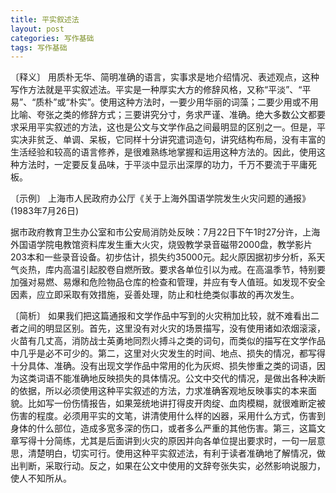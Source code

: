 ```yaml
---
title: 平实叙述法
layout: post
categories: 写作基础
tags: 写作基础
---
```


〔释义〕 用质朴无华、简明准确的语言，实事求是地介绍情况、表述观点，这种写作方法就是平实叙述法。平实是一种厚实大方的修辞风格，又称“平淡”、“平易”、“质朴”或“朴实”。使用这种方法时，一要少用华丽的词藻；二要少用或不用比喻、夸张之类的修辞方式；三要讲究分寸，务求严谨、准确。绝大多数公文都要求采用平实叙述的方法，这也是公文与文学作品之间最明显的区别之一。但是，平实决非贫乏、单调、呆板，它同样十分讲究遣词造句，讲究结构布局，没有丰富的生活经验和较高的语言修养，是很难熟练地掌握和运用这种方法的。因此，使用这种方法时，一定要反复品味，于平淡中显示出深厚的功力，千万不要流于平庸死板。

〔示例〕 上海市人民政府办公厅《关于上海外国语学院发生火灾问题的通报》(1983年7月26日) 

据市政府教育卫生办公室和市公安局消防处反映：7月22日下午1时27分许，上海外国语学院电教馆资料库发生重大火灾，烧毁教学录音磁带2000盘，教学影片203本和一些录音设备。初步估计，损失约35000元。起火原因据初步分析，系天气炎热，库内高温引起胶卷自燃所致。要求各单位引以为戒。在高温季节，特别要加强对易燃、易爆和危险物品仓库的检查和管理，并应有专人值班。如发现不安全因素，应立即采取有效措施，妥善处理，防止和杜绝类似事故的再次发生。

〔简析〕 如果我们把这篇通报和文学作品中写到的火灾稍加比较，就不难看出二者之间的明显区别。首先，这里没有对火灾的场景描写，没有使用诸如浓烟滚滚，火苗有几丈高，消防战士英勇地同烈火搏斗之类的词句，而类似的描写在文学作品中几乎是必不可少的。第二，这里对火灾发生的时间、地点、损失的情况，都写得十分具体、准确。没有出现文学作品中常用的化为灰烬、损失惨重之类的词语，因为这类词语不能准确地反映损失的具体情况。公文中交代的情况，是做出各种决断的依据，所以必须使用这种平实叙述的方法，力求准确客观地反映事实的本来面貌。比如写一份伤情报告，如果笼统地讲打得皮开肉绽、血肉模糊，就很难断定被伤害的程度。必须用平实的文笔，讲清使用什么样的凶器，采用什么方式，伤害到身体的什么部位，造成多宽多深的伤口，或者多么严重的其他伤害。第三，这篇文章写得十分简练，尤其是后面讲到火灾的原因并向各单位提出要求时，一句一层意思，清楚明白，切实可行。使用这种平实叙述法，有利于读者准确地了解情况，做出判断，采取行动。反之，如果在公文中使用的文辞夸张失实，必然影响说服力，使人不知所从。 